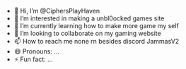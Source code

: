 - 👋 Hi, I’m @CiphersPlayHaven
- 👀 I’m interested in making a unbl0ocked games site
- 🌱 I’m currently learning how to make more game my self
- 💞️ I’m looking to collaborate on my gaming website
- 📫 How to reach me none rn besides discord JammasV2
- 😄 Pronouns: ...
- ⚡ Fun fact: ...

<!---
CiphersPlayHaven/CiphersPlayHaven is a ✨ special ✨ repository because its `README.md` (this file) appears on your GitHub profile.
You can click the Preview link to take a look at your changes.
--->
